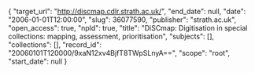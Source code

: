 {
  "target_url": "http://discmap.cdlr.strath.ac.uk/", 
  "end_date": null, 
  "date": "2006-01-01T12:00:00", 
  "slug": 36077590, 
  "publisher": "strath.ac.uk", 
  "open_access": true, 
  "npld": true, 
  "title": "DiSCmap: Digitisation in special collections: mapping, assessment, prioritisation", 
  "subjects": [], 
  "collections": [], 
  "record_id": "20060101T120000/9xaN12xv4BjfT8TWpSLnyA==", 
  "scope": "root", 
  "start_date": null
}

